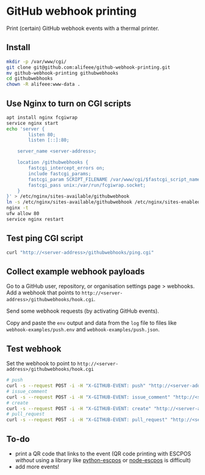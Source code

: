 # GitHub webhook printing

Print (certain) GitHub webhook events with a thermal printer.

## Install

```bash
mkdir -p /var/www/cgi/
git clone git@github.com:alifeee/github-webhook-printing.git
mv github-webhook-printing githubwebhooks
cd githubwebhooks
chown -R alifeee:www-data .
```

## Use Nginx to turn on CGI scripts

```bash
apt install nginx fcgiwrap
service nginx start
echo 'server {
        listen 80;
        listen [::]:80;

	server_name <server-address>;

	location /githubwebhooks {
		fastcgi_intercept_errors on;
		include fastcgi_params;
		fastcgi_param SCRIPT_FILENAME /var/www/cgi/$fastcgi_script_name;
		fastcgi_pass unix:/var/run/fcgiwrap.socket;
	}
}' > /etc/nginx/sites-available/githubwebhook
ln -s /etc/nginx/sites-available/githubwebhook /etc/nginx/sites-enabled/githubwebhook
nginx -t
ufw allow 80
service nginx restart
```

## Test ping CGI script

```bash
curl "http://<server-address>/githubwebhooks/ping.cgi"
```

## Collect example webhook payloads

Go to a GitHub user, repository, or organisation settings page > webhooks. Add a webhook that points to `http://<server-address>/githubwebhooks/hook.cgi`.

Send some webhook requests (by activating GitHub events).

Copy and paste the `env` output and data from the `log` file to files like `webhook-examples/push.env` and `webhook-examples/push.json`.

## Test webhook

Set the webhook to point to `http://<server-address>/githubwebhooks/hook.cgi`

```bash
# push
curl -s --request POST -i -H "X-GITHUB-EVENT: push" "http://<server-address>/githubwebhooks/hook.cgi" -d "@webhook-examples/push.json"
# issue_comment
curl -s --request POST -i -H "X-GITHUB-EVENT: issue_comment" "http://<server-address>/githubwebhooks/hook.cgi" -d "@webhook-examples/issue_comment.json"
# create
curl -s --request POST -i -H "X-GITHUB-EVENT: create" "http://<server-address>/githubwebhooks/hook.cgi" -d "@webhook-examples/create.json"
# pull_request
curl -s --request POST -i -H "X-GITHUB-EVENT: pull_request" "http://<server-address>/githubwebhooks/hook.cgi" -d "@webhook-examples/pull_request.json"
```

## To-do

- print a QR code that links to the event (QR code printing with ESCPOS *without* using a library like [python-escpos] or [node-escpos] is difficult)
- add more events!

[python-escpos]: https://github.com/python-escpos/python-escpos/
[node-escpos]: https://github.com/node-escpos/driver
